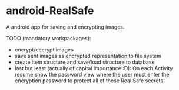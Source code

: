 android-RealSafe
================

A android app for saving and encrypting images.

TODO (mandatory workpackages):

- encrypt/decrypt images
- save sent images as encrypted representation to file system
- create item structure and save/load structure to database
- last but least (actually of capital importance :D): 
	On each Activity resume show the password view where the
	user must enter the encryption password to protect all of these
	Real Safe secrets.